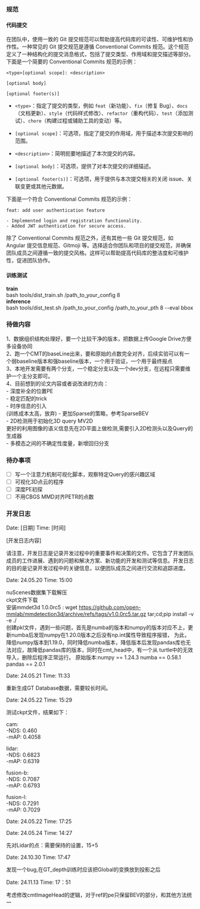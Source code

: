 ### 规范

#### 代码提交

在团队中，使用一致的 Git 提交规范可以帮助提高代码库的可读性、可维护性和协作性。一种常见的 Git 提交规范是遵循 Conventional Commits 规范。这个规范定义了一种结构化的提交消息格式，包括了提交类型、作用域和提交描述等部分。下面是一个简要的 Conventional Commits 规范的示例：

```
<type>[optional scope]: <description>

[optional body]

[optional footer(s)]
```

- `<type>`：指定了提交的类型，例如 `feat`（新功能）、`fix`（修复 Bug）、`docs`（文档更新）、`style`（代码样式修改）、`refactor`（重构代码）、`test`（添加测试）、`chore`（构建过程或辅助工具的变动）等。
  
- `[optional scope]`：可选项，指定了提交的作用域，用于描述本次提交影响的范围。

- `<description>`：简明扼要地描述了本次提交的内容。

- `[optional body]`：可选项，提供了对本次提交的详细描述。

- `[optional footer(s)]`：可选项，用于提供与本次提交相关的关闭 issue、关联变更或其他元数据。

下面是一个符合 Conventional Commits 规范的示例：

```
feat: add user authentication feature

- Implemented login and registration functionality.
- Added JWT authentication for secure access.
```

除了 Conventional Commits 规范之外，还有其他一些 Git 提交规范，如 Angular 提交信息规范、Gitmoji 等。选择适合你团队和项目的提交规范，并确保团队成员之间遵循一致的提交风格。这样可以帮助提高代码库的整洁度和可维护性，促进团队协作。

#### 训练测试

**train**<br>
bash tools/dist_train.sh /path_to_your_config 8<br>
**inference**<br>
bash tools/dist_test.sh /path_to_your_config /path_to_your_pth 8 --eval bbox<br>


### 待做内容

1、数据组织结构处理好，要一个比较干净的版本，把数据上传Google Drive方便多设备协同<br>
2、跑一个CMT的baseLine出来，要和原始的点数完全对齐，后续实验可以有一个弱baseline版本和强baseline版本，一个用于验证，一个用于最终报点<br>
3、本地开发需要有两个分支，一个稳定分支以及一个dev分支，在远程只需要维护一个主分支即可。<br>
4、目前想到的论文内容或者说改进的方向：<br>
    - 深度补全的位置PE<br>
    - 稳定匹配的trick<br>
    - 时序信息的引入<br> (训练成本太高，放弃)
    - 更加Sparse的策略，参考SparseBEV<br>
    - 2D检测用于初始化3D query MV2D<br>
      更好的利用图像的语义信息先在2D平面上做检测,需要引入2D检测头以及Query的生成器<br>
    - 多模态之间的不确定性度量，新增回归分支 <br>

### 待办事项

- [ ] 写一个注意力机制可视化脚本，观察特定Query的感兴趣区域
- [ ] 可视化3D点云的程序
- [ ] 深度PE初探
- [ ] 不用CBGS MMD对齐PETR的点数

### 开发日志

Date: [日期]
Time: [时间]

[开发日志内容]

请注意，开发日志是记录开发过程中的重要事件和决策的文件。它包含了开发团队成员的工作进展、遇到的问题和解决方案、新功能的开发和测试等信息。开发日志的目的是记录开发过程中的关键信息，以便团队成员之间进行交流和追踪进度。

Date: 24.05.20
Time: 15:00

nuScenes数据集下载解压<br>
ckpt文件下载<br>
安装mmdet3d 1.0.0rc5 : wget https://github.com/open-mmlab/mmdetection3d/archive/refs/tags/v1.0.0rc5.tar.gz
                       tar;cd;pip install -v -e ./<br>
创建pkl文件，遇到一些问题，首先是numba的版本和numpy的版本对应不上，更新numba后发现numpy在1.20.0版本之后没有np.int属性导致程序报错，
为此，降低numpy版本到1.19.0，同时降低numba版本，降低版本后发现pandas库也无法对应，故降低pandas库的版本，同时在cmt_head中，有一个从
turtle中的无效导入，删除后程序正常运行。
原始版本:numpy == 1.24.3 numba == 0.58.1 pandas == 2.0.1



Date: 24.05.21
Time: 11:33

重新生成GT Database数据，需要较长时间。

Date: 24.05.22
Time: 15:29

测试ckpt文件，结果如下：

cam:<br>
-NDS: 0.460<br>
-mAP: 0.4058<br>

lidar:<br>
-NDS: 0.6823<br>
-mAP: 0.6319<br>

fusion-b:<br>
-NDS: 0.7087<br>
-mAP: 0.6793<br>

fusion-l:<br>
-NDS: 0.7291<br>
-mAP: 0.7029<br>

Date: 24.05.22
Time: 17:25


Date: 24.05.24
Time: 14:27


先对Lidar的点：需要保持的设置，15+5

Date: 24.10.30
Time: 17:47

发现一个bug,在GT_depth训练时应该把Global的变换放到投影之后


Date: 24.11.13
Time: 17：51

考虑修改cmtImageHead的逻辑，对于ref的pe只保留BEV的部分，和其他方法统一